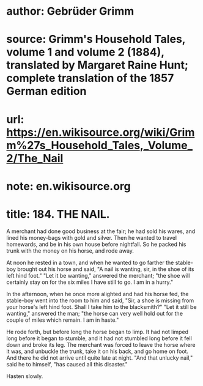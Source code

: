 # author: Gebrüder Grimm
# source: Grimm's Household Tales, volume 1 and volume 2 (1884), translated by Margaret Raine Hunt; complete translation of the 1857 German edition
# url: https://en.wikisource.org/wiki/Grimm%27s_Household_Tales,_Volume_2/The_Nail
# note: en.wikisource.org
# title: 184. THE NAIL. 

A merchant had done good business at the fair; he had sold his wares, and lined his money-bags with gold and silver. Then he wanted to travel homewards, and be in his own house before nightfall. So he packed his trunk with the money on his horse, and rode away. 

At noon he rested in a town, and when he wanted to go farther the stable-boy brought out his horse and said, "A nail is wanting, sir, in the shoe of its left hind foot." "Let it be wanting," answered the merchant; "the shoe will certainly stay on for the six miles I have still to go. I am in a hurry." 

In the afternoon, when he once more alighted and had his horse fed, the stable-boy went into the room to him and said, "Sir, a shoe is missing from your horse's left hind foot. Shall I take him to the blacksmith?" "Let it still be wanting," answered the man; "the horse can very well hold out for the couple of miles which remain. I am in haste." 

He rode forth, but before long the horse began to limp. It had not limped long before it began to stumble, and it had not stumbled long before it fell down and broke its leg. The merchant was forced to leave the horse where it was, and unbuckle the trunk, take it on his back, and go home on foot. And there he did not arrive until quite late at night. "And that unlucky nail," said he to himself, "has caused all this disaster." 

Hasten slowly. 

